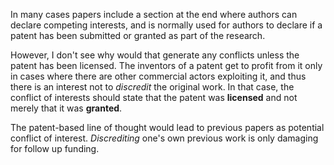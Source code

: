 In many cases papers include a section at the end where authors can declare competing interests, and is normally used for authors to declare if a patent has been submitted or granted as part of the research.

However, I don't see why would that generate any conflicts unless the patent has been licensed. The inventors of a patent get to profit from it only in cases where there are other commercial actors exploiting it, and thus there is an interest not to *discredit* the original work. In that case, the conflict of interests should state that the patent was **licensed** and not merely that it was **granted**. 

The patent-based line of thought would lead to previous papers as potential conflict of interest. *Discrediting* one's own previous work is only damaging for follow up funding. 